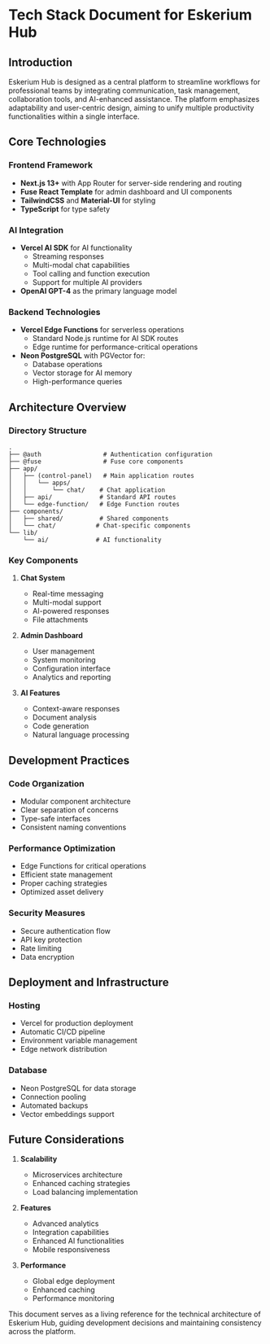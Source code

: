 # Tech Stack Document for Eskerium Hub

## Introduction

Eskerium Hub is designed as a central platform to streamline workflows for professional teams by integrating communication, task management, collaboration tools, and AI-enhanced assistance. The platform emphasizes adaptability and user-centric design, aiming to unify multiple productivity functionalities within a single interface.

## Core Technologies

### Frontend Framework
- **Next.js 13+** with App Router for server-side rendering and routing
- **Fuse React Template** for admin dashboard and UI components
- **TailwindCSS** and **Material-UI** for styling
- **TypeScript** for type safety

### AI Integration
- **Vercel AI SDK** for AI functionality
  - Streaming responses
  - Multi-modal chat capabilities
  - Tool calling and function execution
  - Support for multiple AI providers
- **OpenAI GPT-4** as the primary language model

### Backend Technologies
- **Vercel Edge Functions** for serverless operations
  - Standard Node.js runtime for AI SDK routes
  - Edge runtime for performance-critical operations
- **Neon PostgreSQL** with PGVector for:
  - Database operations
  - Vector storage for AI memory
  - High-performance queries

## Architecture Overview

### Directory Structure
```
.
├── @auth                 # Authentication configuration
├── @fuse                 # Fuse core components
├── app/
│   ├── (control-panel)   # Main application routes
│   │   └── apps/
│   │       └── chat/    # Chat application
│   ├── api/             # Standard API routes
│   └── edge-function/   # Edge Function routes
├── components/
│   ├── shared/          # Shared components
│   └── chat/           # Chat-specific components
└── lib/
    └── ai/             # AI functionality
```

### Key Components
1. **Chat System**
   - Real-time messaging
   - Multi-modal support
   - AI-powered responses
   - File attachments

2. **Admin Dashboard**
   - User management
   - System monitoring
   - Configuration interface
   - Analytics and reporting

3. **AI Features**
   - Context-aware responses
   - Document analysis
   - Code generation
   - Natural language processing

## Development Practices

### Code Organization
- Modular component architecture
- Clear separation of concerns
- Type-safe interfaces
- Consistent naming conventions

### Performance Optimization
- Edge Functions for critical operations
- Efficient state management
- Proper caching strategies
- Optimized asset delivery

### Security Measures
- Secure authentication flow
- API key protection
- Rate limiting
- Data encryption

## Deployment and Infrastructure

### Hosting
- Vercel for production deployment
- Automatic CI/CD pipeline
- Environment variable management
- Edge network distribution

### Database
- Neon PostgreSQL for data storage
- Connection pooling
- Automated backups
- Vector embeddings support

## Future Considerations

1. **Scalability**
   - Microservices architecture
   - Enhanced caching strategies
   - Load balancing implementation

2. **Features**
   - Advanced analytics
   - Integration capabilities
   - Enhanced AI functionalities
   - Mobile responsiveness

3. **Performance**
   - Global edge deployment
   - Enhanced caching
   - Performance monitoring

This document serves as a living reference for the technical architecture of Eskerium Hub, guiding development decisions and maintaining consistency across the platform. 